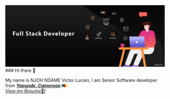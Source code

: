 <img src='./assets/header_banner-2 copie.jpg' />
### Hi there 👋

<p>
  My name is NJOH NDAME Victor Lucien, I am Senior Software developer from <b><em><u>Yaounde, Cameroon</u></em></b> <img src="./assets/cameroon.png" width="18"/><br/>
  <a href="" target="_blank" alt="bpsmartdesign.resume.pdf"><em>View my Resume</em>🔭f</a>
</p>


<!--
**ramsesndame237/ramsesndame237** is a ✨ _special_ ✨ repository because its `README.md` (this file) appears on your GitHub profile.

Here are some ideas to get you started:

- 🔭 I’m currently working on ...
- 🌱 I’m currently learning ...
- 👯 I’m looking to collaborate on ...
- 🤔 I’m looking for help with ...
- 💬 Ask me about ...
- 📫 How to reach me: ...
- 😄 Pronouns: ...
- ⚡ Fun fact: ...
-->
